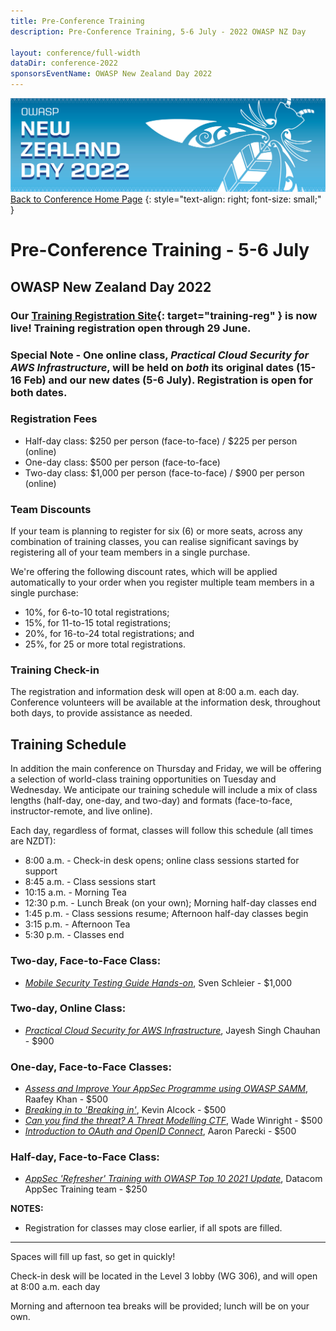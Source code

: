 ```yaml
---
title: Pre-Conference Training
description: Pre-Conference Training, 5-6 July - 2022 OWASP NZ Day

layout: conference/full-width
dataDir: conference-2022
sponsorsEventName: OWASP New Zealand Day 2022
---
```


[![Web Banner](/assets/images/2022_Banner_Graphic.jpg)](/conference/)   
[Back to Conference Home Page](index.md)
{: style="text-align: right; font-size: small;" }

# Pre-Conference Training - 5-6 July

## OWASP New Zealand Day 2022

### Our [Training Registration Site](https://events.humanitix.com/owaspnz2022-training){: target="training-reg" } is now live! Training registration open through 29 June.

### Special Note - One online class, *Practical Cloud Security for AWS Infrastructure*, will be held on *both* its original dates (15-16 Feb) and our new dates (5-6 July). Registration is open for both dates.

### Registration Fees 

* Half-day class: $250 per person (face-to-face) / $225 per person (online)
* One-day class: $500 per person (face-to-face)
* Two-day class: $1,000 per person (face-to-face) / $900 per person (online)

### Team Discounts

If your team is planning to register for six (6) or more seats, across any combination of training classes, you can realise significant savings by registering all of your team members in a single purchase. 

We're offering the following discount rates, which will be applied automatically to your order when you register multiple team members in a single purchase:

* 10%, for 6-to-10 total registrations;
* 15%, for 11-to-15 total registrations; 
* 20%, for 16-to-24 total registrations; and
* 25%, for 25 or more total registrations.

### Training Check-in

The registration and information desk will open at 8:00 a.m. each day. Conference volunteers will be available at the information desk, throughout both days, to provide assistance as needed.

## Training Schedule

In addition the main conference on Thursday and Friday, we will be offering a selection of world-class training opportunities on Tuesday and Wednesday. We anticipate our training schedule will include a mix of class lengths (half-day, one-day, and two-day) and formats (face-to-face, instructor-remote, and live online).

Each day, regardless of format, classes will follow this schedule (all times are NZDT):

* 8:00 a.m.  - Check-in desk opens; online class sessions started for support
* 8:45 a.m.  - Class sessions start
* 10:15 a.m. - Morning Tea
* 12:30 p.m. - Lunch Break (on your own); Morning half-day classes end
* 1:45 p.m.  - Class sessions resume; Afternoon half-day classes begin
* 3:15 p.m.  - Afternoon Tea
* 5:30 p.m.  - Classes end

### Two-day, Face-to-Face Class:

* *[Mobile Security Testing Guide Hands-on](training-mstg_hands_on.md)*, Sven Schleier - $1,000

### Two-day, Online Class:

* *[Practical Cloud Security for AWS Infrastructure](training-cloud_security.md)*, Jayesh Singh Chauhan - $900

### One-day, Face-to-Face Classes:

* *[Assess and Improve Your AppSec Programme using OWASP SAMM](training-owasp_samm.md)*, Raafey Khan - $500
* *[Breaking in to 'Breaking in'](training-breaking_in.md)*, Kevin Alcock - $500
* *[Can you find the threat? A Threat Modelling CTF](training-find_the_threat.md)*, Wade Winright - $500
* *[Introduction to OAuth and OpenID Connect](training-oauth_oidc.md)*, Aaron Parecki - $500

### Half-day, Face-to-Face Class:

* *[AppSec 'Refresher' Training with OWASP Top 10 2021 Update](training-appsec_refresher.md)*, Datacom AppSec Training team - $250

**NOTES:** 

* Registration for classes may close earlier, if all spots are filled. 

-------------

Spaces will fill up fast, so get in quickly!

Check-in desk will be located in the Level 3 lobby (WG 306), and will open at 8:00 a.m. each day

Morning and afternoon tea breaks will be provided; lunch will be on your own.


